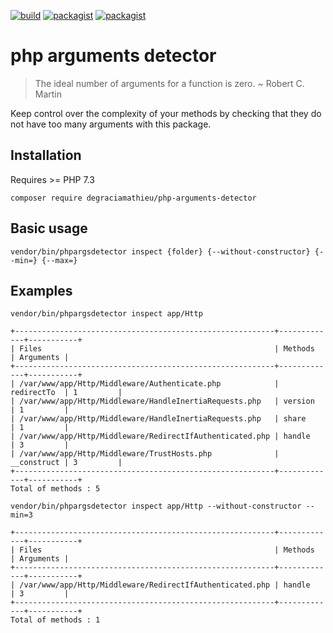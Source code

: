 [![build](https://github.com/DeGraciaMathieu/php-arguments-detector/actions/workflows/build.yml/badge.svg?branch=main)](https://github.com/DeGraciaMathieu/php-arguments-detector/actions/workflows/build.yml)
[![packagist](https://img.shields.io/packagist/v/DeGraciaMathieu/php-arguments-detector)]([https://github.com/DeGraciaMathieu/php-arguments-detector/actions/workflows/build.yml](https://img.shields.io/packagist/v/DeGraciaMathieu/php-arguments-detector))
[![packagist](https://img.shields.io/badge/php%20versions-7.3%20%7C%207.4%20%7C%20%5E8-blue)]([https://img.shields.io/badge/php%20versions-7.3%20%7C%207.4%20%7C%20%5E8-blue](https://img.shields.io/badge/php%20versions-7.3%20%7C%207.4%20%7C%20%5E8-blue))

# php arguments detector
> The ideal number of arguments for a function is zero. ~ Robert C. Martin

Keep control over the complexity of your methods by checking that they do not have too many arguments with this package.
## Installation
Requires >= PHP 7.3
```
composer require degraciamathieu/php-arguments-detector
```
## Basic usage
```
vendor/bin/phpargsdetector inspect {folder} {--without-constructor} {--min=} {--max=}
```
## Examples
```
vendor/bin/phpargsdetector inspect app/Http

+----------------------------------------------------------+-------------+-----------+
| Files                                                    | Methods     | Arguments |
+----------------------------------------------------------+-------------+-----------+
| /var/www/app/Http/Middleware/Authenticate.php            | redirectTo  | 1         |
| /var/www/app/Http/Middleware/HandleInertiaRequests.php   | version     | 1         |
| /var/www/app/Http/Middleware/HandleInertiaRequests.php   | share       | 1         |
| /var/www/app/Http/Middleware/RedirectIfAuthenticated.php | handle      | 3         |
| /var/www/app/Http/Middleware/TrustHosts.php              | __construct | 3         |
+----------------------------------------------------------+-------------+-----------+
Total of methods : 5
```
```
vendor/bin/phpargsdetector inspect app/Http --without-constructor --min=3

+----------------------------------------------------------+-------------+-----------+
| Files                                                    | Methods     | Arguments |
+----------------------------------------------------------+-------------+-----------+
| /var/www/app/Http/Middleware/RedirectIfAuthenticated.php | handle      | 3         |
+----------------------------------------------------------+-------------+-----------+
Total of methods : 1
```
